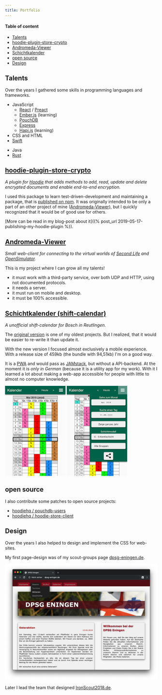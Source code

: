 ```yaml
---
title: Portfolio
---
```


#### Table of content
- [Talents](#talents)
- [hoodie-plugin-store-crypto](#hoodie-plugin-store-crypto)
- [Andromeda-Viewer](#andromeda-viewer)
- [Schichtkalender](#schichtkalender-shift-calendar)
- [open source](#open-source)
- [Design](#design)

## Talents

Over the years I gathered some skills in programming languages and frameworks.

<div class="talents display-as-row">
  <ul>
    <li>JavaScript
      <ul>
        <li>
          <a href="https://reactjs.org/">React</a>
          /
          <a href="https://preactjs.com/">Preact</a>
        </li>
        <li><a href="https://emberjs.com/">Ember.js</a> (learning)</li>
        <li><a href="https://pouchdb.com/">PouchDB</a></li>
        <li><a href="https://expressjs.com/">Express</a></li>
        <li><a href="https://hapi.dev/">Hapi.js</a> (learning)</li>
      </ul>
    </li>
    <li>CSS and HTML</li>
    <li><a href="https://swift.org/">Swift</a></li>
  </ul>

  <ul class="beginner">
    <li>Java</li>
    <li><a href="https://www.rust-lang.org/">Rust</a></li>
  </ul>
</div>

## [hoodie-plugin-store-crypto](https://github.com/Terreii/hoodie-plugin-store-crypto)

*A plugin for [Hoodie](http://hood.ie/) that adds methods to add, read, update and delete encrypted documents and enable end-to-end encryption.*

I used this package to learn test-driven-development and maintaining a package, that is [published on npm](https://www.npmjs.com/package/hoodie-plugin-store-crypto). It was originally intended to be only a part of an other project of mine ([Andromeda-Viewer](#andromeda-viewer)), but I quickly recognized that it would be of good use for others.

[More can be read in my blog-post about it]({% post_url 2019-05-17-publishing-my-hoodie-plugin %}).

## [Andromeda-Viewer](https://github.com/Terreii/andromeda-viewer/)

*Small web-client for connecting to the virtual worlds of [Second Life](https://secondlife.com/) and [OpenSimulator](http://opensimulator.org/).*

This is my project where I can grow all my talents!
- it must work with a third-party service, over both UDP and HTTP, using not documented protocols.
- it needs a server.
- it must run on mobile and desktop.
- it must be 100% accessible.

## [Schichtkalender (shift-calendar)](https://schichtkalender-rt.now.sh/)

*A unofficial shift-calendar for Bosch in Reutlingen.*

The [original version](https://github.com/Terreii/shift-calendar-rt/tree/gh-pages) is one of my oldest projects. But I realized, that it would be easier to re-write it than update it.

With the new version I focused almost exclusively a mobile experience. With a release size of 459kb (the bundle with 94,51kb) I'm on a good way.

It is a [PWA](https://en.wikipedia.org/wiki/Progressive_web_applications) and would pass as [JAMstack](https://jamstack.org/), but without a API-backend. At the moment it is *only in German* (because it is a utility app for my work). With it I learned a lot about making a web-app accessible for people with little to almost no computer knowledge.

<div class="display-as-row">
  <img class="with-shadow" src="/assets/schichtkalender-rt.now.sh.png" alt="schichtkalender-rt.now.sh" width="200" height="297" />

  <img class="with-shadow" src="/assets/schichtkalender-rt.now.sh-menu.png" alt="schichtkalender-rt.now.sh with open menu" width="200" height="297" />
</div>

## open source

I also contribute some patches to open source projects:

- [hoodiehq / pouchdb-users](https://github.com/hoodiehq/pouchdb-users/pull/10)
- [hoodiehq / hoodie-store-client](https://github.com/hoodiehq/hoodie-store-client/issues/168)

## Design

Over the years I also helped to design and implement the CSS for web-sites.

My first page-design was of my scout-groups page [dpsg-eningen.de](http://dpsg-eningen.de/).

[![dpsg-eningen.de](/assets/dpsg-eningen.jpg)](http://dpsg-eningen.de/)

Later I lead the team that designed [IronScout2018.de](https://www.ironscout2018.de/).

